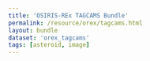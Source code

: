 ```yaml
---
title: 'OSIRIS-REx TAGCAMS Bundle'
permalink: /resource/orex/tagcams.html
layout: bundle
dataset: 'orex_tagcams'
tags: [asteroid, image]
---
```


